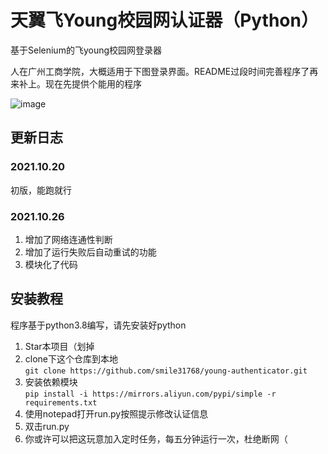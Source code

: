 # 天翼飞Young校园网认证器（Python）
基于Selenium的飞young校园网登录器

人在广州工商学院，大概适用于下图登录界面。README过段时间完善程序了再来补上。现在先提供个能用的程序

![image](https://user-images.githubusercontent.com/60568280/138116103-2bdfcc72-b6e6-4206-8a1d-7e83e1689bd4.png)

## 更新日志
### 2021.10.20
初版，能跑就行
### 2021.10.26
1. 增加了网络连通性判断<br>
2. 增加了运行失败后自动重试的功能<br>
3. 模块化了代码<br>
## 安装教程
程序基于python3.8编写，请先安装好python

1. Star本项目（划掉<br>
2. clone下这个仓库到本地<br>
```git clone https://github.com/smile31768/young-authenticator.git ```<br>
3. 安装依赖模块<br>
```pip install -i https://mirrors.aliyun.com/pypi/simple -r requirements.txt```<br>
4. 使用notepad打开run.py按照提示修改认证信息<br>
5. 双击run.py
6. 你或许可以把这玩意加入定时任务，每五分钟运行一次，杜绝断网（
